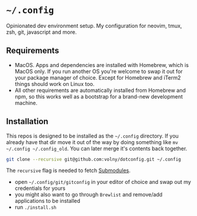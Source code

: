 # `~/.config`

Opinionated dev environment setup. My configuration for neovim, tmux, zsh, git, javascript and more.

## Requirements

- MacOS. Apps and dependencies are installed with Homebrew, which is MacOS only. If you run another OS you're welcome to swap it out for your package manager of choice. Except for Homebrew and iTerm2 things should work on Linux too.
- All other requirements are automatically installed from Homebrew and npm, so this works well as a bootstrap for a brand-new development machine.

## Installation

This repos is designed to be installed as the `~/.config` directory. If you already have that dir move it out of the way by doing something like `mv ~/.config ~/.config_old`. You can later merge it's contents back together.

```sh
git clone --recursive git@github.com:volny/dotconfig.git ~/.config
```

The `recursive` flag is needed to fetch [Submodules](https://git-scm.com/book/en/v2/Git-Tools-Submodules).

- open `~/.config/git/gitconfig` in your editor of choice and swap out my credentials for yours
- you might also want to go through `Brewlist` and remove/add applications to be installed
- run `./install.sh`
